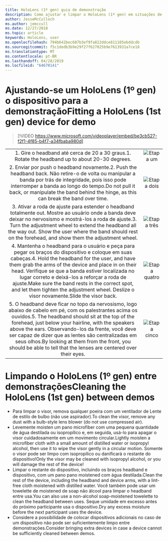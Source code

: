 ```yaml
---
title: HoloLens (1º gen) guia de demonstração
description: Como ajustar e limpar o HoloLens (1º gen) em situações de demonstração
author: JesseMcCulloch
ms.author: jemccull
ms.date: 12/27/2018
ms.topic: article
keywords: HoloLens, user
ms.openlocfilehash: 794b642bec687b3ef9fa822ddce811105ebddcdb
ms.sourcegitcommit: f5c1dedb3b9e29f27f627025b9e7613931a7ce18
ms.translationtype: MT
ms.contentlocale: pt-BR
ms.lasthandoff: 04/28/2019
ms.locfileid: "64670141"
---
```

<H1><span data-ttu-id="8ef60-104">Ajustando-se um HoloLens (1º gen) o dispositivo para a demonstração</span><span class="sxs-lookup"><span data-stu-id="8ef60-104">Fitting a HoloLens (1st gen) device for demo</span></span> </H1>

> [!VIDEO https://www.microsoft.com/videoplayer/embed/be3cb527-f2f1-4f85-b4f7-a34fbaba980d]

|     |     |
|:---:|:---:|
|<span data-ttu-id="8ef60-105">1. Gire o headband até cerca de 20 a 30 graus.</span><span class="sxs-lookup"><span data-stu-id="8ef60-105">1. Rotate the headband up to about 20-30 degrees.</span></span>|![Etapa um](images/FitGuideStep1.png)|
|<span data-ttu-id="8ef60-107">2. Enviar por push o headband novamente.</span><span class="sxs-lookup"><span data-stu-id="8ef60-107">2. Push the headband back.</span></span> <span data-ttu-id="8ef60-108">Não retire-o de volta ou manipular a banda por trás de integridade, pois isso pode interromper a banda ao longo do tempo.</span><span class="sxs-lookup"><span data-stu-id="8ef60-108">Do not pull it back, or manipulate the band behind the hinge, as this can break the band over time.</span></span>|![Etapa dois](images/FitGuideStep2.png)|
|<span data-ttu-id="8ef60-110">3. Ativar a roda de ajuste para estender o headband totalmente out. Mostre ao usuário onde a banda deve deixar no nervosismo e mostrá-los a roda de ajuste.</span><span class="sxs-lookup"><span data-stu-id="8ef60-110">3. Turn the adjustment wheel to extend the headband all the way out. Show the user where the band should rest on the forehead, and show them the adjustment wheel.</span></span>|![Etapa três](images/FitGuideStep3.png)|
|<span data-ttu-id="8ef60-112">4. Mantenha o headband para o usuário e peça para pegar os braços do dispositivo e coloque em suas cabeças.</span><span class="sxs-lookup"><span data-stu-id="8ef60-112">4. Hold the headband for the user, and have them grab the arms of the device and place in on their head.</span></span> <span data-ttu-id="8ef60-113">Verifique se que a banda estiver localizada no lugar correto e deixá-los a reforçar a roda de ajuste.</span><span class="sxs-lookup"><span data-stu-id="8ef60-113">Make sure the band rests in the correct spot, and let them tighten the adjustment wheel.</span></span> <span data-ttu-id="8ef60-114">Deslize o visor novamente.</span><span class="sxs-lookup"><span data-stu-id="8ef60-114">Slide the visor back.</span></span>|![Etapa quatro](images/FitGuideStep4.png)|
|<span data-ttu-id="8ef60-116">5. O headband deve ficar no topo da nervosismo, logo abaixo de cabelo em pé, com os palestrantes acima os ouvidos.</span><span class="sxs-lookup"><span data-stu-id="8ef60-116">5. The headband should sit at the top of the forehead, just below your hairline, with the speakers above the ears.</span></span> <span data-ttu-id="8ef60-117">Observando-los da frente, você deve ser capaz de dizer que as lentes são centralizadas em seus olhos.</span><span class="sxs-lookup"><span data-stu-id="8ef60-117">By looking at them from the front, you should be able to tell that the lenses are centered over their eyes.</span></span>|![Etapa cinco](images/FitGuideSetep5.png)|


<H1><span data-ttu-id="8ef60-119">Limpando o HoloLens (1º gen) entre demonstrações</span><span class="sxs-lookup"><span data-stu-id="8ef60-119">Cleaning the HoloLens (1st gen) between demos</span></span></H1>


- <span data-ttu-id="8ef60-120">Para limpar o visor, remova qualquer poeira com um ventilador de Lente de estilo de bulbo (não use aspirador).</span><span class="sxs-lookup"><span data-stu-id="8ef60-120">To clean the visor, remove any dust with a bulb-style lens blower (do not use compressed air).</span></span>
- <span data-ttu-id="8ef60-121">Levemente moisten um pano microfiber com uma pequena quantidade de água destilada ou isopropílico e, em seguida, usá-lo para apagar o visor cuidadosamente em um movimento circular.</span><span class="sxs-lookup"><span data-stu-id="8ef60-121">Lightly moisten a microfiber cloth with a small amount of distilled water or isopropyl alcohol, then use it to wipe the visor gently in a circular motion.</span></span> <span data-ttu-id="8ef60-122">Somente o visor pode ser limpo com isopropílico ou danificará o restante do dispositivo!</span><span class="sxs-lookup"><span data-stu-id="8ef60-122">Only the visor may be cleaned with isopropyl alcohol, or you will damage the rest of the device!</span></span>
- <span data-ttu-id="8ef60-123">Limpar o restante do dispositivo, incluindo os braços headband e dispositivo, com um pano pano moistened com água destilada.</span><span class="sxs-lookup"><span data-stu-id="8ef60-123">Clean the rest of the device, including the headband and device arms, with a lint-free cloth moistened with distilled water.</span></span> <span data-ttu-id="8ef60-124">Você também pode usar um towelette de moistened de soap não álcool para limpar o headband entre usa.</span><span class="sxs-lookup"><span data-stu-id="8ef60-124">You can also use a non-alcohol soap-moistened towelette to clean the headband between uses.</span></span> <span data-ttu-id="8ef60-125">Seque umidade em excesso antes do próximo participante usa o dispositivo.</span><span class="sxs-lookup"><span data-stu-id="8ef60-125">Dry any excess moisture before the next participant uses the device.</span></span>
- <span data-ttu-id="8ef60-126">Considere a possibilidade de colocar dispositivos adicionais no caso de um dispositivo não pode ser suficientemente limpo entre demonstrações.</span><span class="sxs-lookup"><span data-stu-id="8ef60-126">Consider bringing extra devices in case a device cannot be sufficiently cleaned between demos.</span></span>
